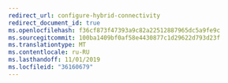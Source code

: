 ```yaml
---
redirect_url: configure-hybrid-connectivity
redirect_document_id: true
ms.openlocfilehash: f36cf873f47393a9c82a22512887965dc5a9fe9c
ms.sourcegitcommit: 100ba1409bf0af58e4430877c1d29622d793d23f
ms.translationtype: MT
ms.contentlocale: ru-RU
ms.lasthandoff: 11/01/2019
ms.locfileid: "36160679"
---
```


